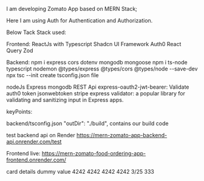 I am developing Zomato App based on MERN Stack;

Here I am using Auth for Authentication and Authorization.

Below Tack Stack used:

Frontend:
ReactJs with Typescript
Shadcn UI Framework
Auth0
React Query
Zod


Backend:
npm i express cors dotenv mongodb mongoose
npm i ts-node typescript nodemon @types/express @types/cors @types/node --save-dev
npx tsc --init create tsconfig.json file

nodeJs
Express
mongodb
REST Api
express-oauth2-jwt-bearer: Validate auth0 token
jsonwebtoken
stripe
express validator: a popular library for validating and sanitizing input in Express apps.



keyPoints:

backend/tsconfig.json
"outDir": "./build", contains our build code

test backend api on Render
https://mern-zomato-app-backend-api.onrender.com/test

Frontend live:
https://mern-zomato-food-ordering-app-frontend.onrender.com/


card details dummy value
4242 4242 4242 4242
3/25 333